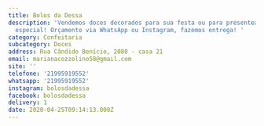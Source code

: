 ```yaml
---
title: Bolos da Dessa
description: 'Vendemos doces decorados para sua festa ou para presentear alguém
  especial! Orçamento via WhatsApp ou Instagram, fazemos entrega! '
category: Confeitaria
subcategory: Doces
address: Rua Cândido Benício, 2080 - casa 21
email: marianacozzolino58@gmail.com
site: ''
telefone: '21995919552'
whatsapp: '21995919552'
instagram: bolosdadessa
facebook: bolosdadessa
delivery: 1
date: 2020-04-25T09:14:13.000Z
---
```


